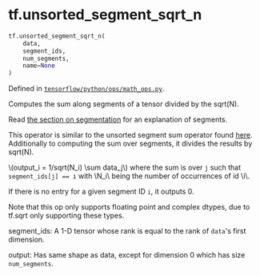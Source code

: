 <div itemscope itemtype="http://developers.google.com/ReferenceObject">
<meta itemprop="name" content="tf.unsorted_segment_sqrt_n" />
</div>

# tf.unsorted_segment_sqrt_n

``` python
tf.unsorted_segment_sqrt_n(
    data,
    segment_ids,
    num_segments,
    name=None
)
```



Defined in [`tensorflow/python/ops/math_ops.py`](https://www.tensorflow.org/code/tensorflow/python/ops/math_ops.py).

Computes the sum along segments of a tensor divided by the sqrt(N).

Read <a href="../../../api_guides/python/math_ops.md#segmentation">the section on segmentation</a> for an explanation
of segments.

This operator is similar to the unsorted segment sum operator found
[here](../../../api_docs/python/math_ops.md#UnsortedSegmentSum).
Additionally to computing the sum over segments, it divides the results by
sqrt(N).

\\(output_i = 1/sqrt(N_i) \sum data_j\\) where the sum is over `j` such
that `segment_ids[j] == i` with \\N_i\\ being the number of occurrences
of id \\i\\.

If there is no entry for a given segment ID `i`, it outputs 0.

Note that this op only supports floating point and complex dtypes,
due to tf.sqrt only supporting these types.

segment_ids: A 1-D tensor whose rank is equal to the rank of `data`'s
first dimension.

output: Has same shape as data, except for dimension 0 which
has size `num_segments`.
